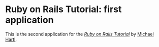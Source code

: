 # Ruby on Rails Tutorial: first application

This is the second application for the
[*Ruby on Rails Tutorial*](http://railstutorial.org/)
by [Michael Hartl](http://michaelhartl.com/).